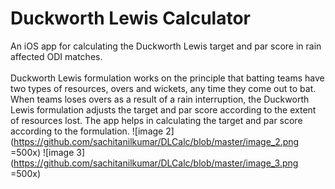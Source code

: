 # Duckworth Lewis Calculator
An iOS app for calculating the Duckworth Lewis target and par score in rain affected ODI matches. <br><br>
Duckworth Lewis formulation works on the principle that batting teams have two types of resources, overs and wickets, any time they come out to bat. When teams loses overs as a result of a rain interruption, the Duckworth Lewis formulation adjusts the target and par score according to the extent of resources lost. The app helps in calculating the target and par score according to the formulation.
![image 2](https://github.com/sachitanilkumar/DLCalc/blob/master/image_2.png =500x)
![image 3](https://github.com/sachitanilkumar/DLCalc/blob/master/image_3.png =500x)

